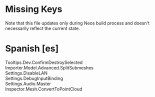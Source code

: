 # Missing Keys
Note that this file updates only during Neos build process and doesn't necessarily reflect the current state.

# Spanish [es]
Tooltips.Dev.ConfirmDestroySelected  
Importer.Model.Advanced.SplitSubmeshes  
Settings.DisableLAN  
Settings.DebugInputBinding  
Settings.Audio.Master  
Inspector.Mesh.ConvertToPointCloud  

